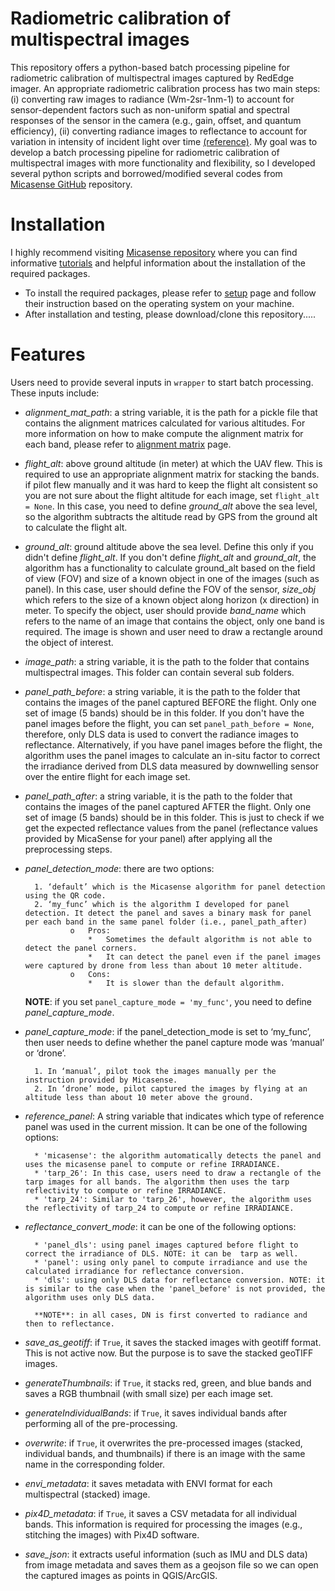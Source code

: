 # Radiometric calibration of multispectral images
This repository offers a python-based batch processing pipeline for radiometric calibration of multispectral images captured by RedEdge imager. An appropriate radiometric calibration process has two main steps: (i) converting raw images to radiance (Wm-2sr-1nm-1) to account for sensor-dependent factors such as non-uniform spatial and spectral responses of the sensor in the camera (e.g., gain, offset, and quantum efficiency), (ii) converting radiance images to reflectance to account for variation in intensity of incident light over time [(reference)](https://www.frontiersin.org/articles/10.3389/fpls.2018.01182/full#h3).
My goal was to develop a batch processing pipeline for radiometric calibration of multispectral images with more functionality and flexibility, so I developed several python scripts and borrowed/modified several codes from [Micasense GitHub](https://github.com/micasense/imageprocessing) repository.


# Installation
I highly recommend visiting [Micasense repository](https://github.com/micasense/imageprocessing) where you can find informative [tutorials](https://micasense.github.io/imageprocessing/index.html) and helpful information about the installation of the required packages.

- To install the required packages, please refer to [setup](https://micasense.github.io/imageprocessing/MicaSense%20Image%20Processing%20Setup.html) page and follow their instruction based on the operating system on your machine.
- After installation and testing, please download/clone this repository.....

# Features
Users need to provide several inputs in `wrapper` to start batch processing. These inputs include:

- *alignment_mat_path*: a string variable, it is the path for a pickle file that contains the alignment matrices calculated for various altitudes. For more information on how to make compute the alignment matrix for each band, please refer to [alignment matrix]() page.
<!-- ![test](Demo/figures_for_readmefile/alignment_dictionary.png?raw=true "alignment matrices dictionary") -->
- *flight_alt*: above ground altitude (in meter) at which the UAV flew. This is required to use an appropriate alignment matrix for stacking the bands. if pilot flew manually and it was hard to keep the flight alt consistent so you are not sure about the flight altitude for each image, set `flight_alt = None`. In this case, you need to define *ground_alt* above the sea level, so the algorithm subtracts the altitude read by GPS from the ground alt to calculate the flight alt.
- *ground_alt*: ground altitude above the sea level. Define this only if you didn't define *flight_alt*. If you don't define *flight_alt* and *ground_alt*, the algorithm has a functionality to calculate ground_alt based on the field of view (FOV) and size of a known object in one of the images (such as panel). In this case, user should define the FOV of the sensor, *size_obj* which refers to the size of a known object along horizon (x direction) in meter. To specify the object, user should provide *band_name* which refers to the name of an image that contains the object, only one band is required. The image is shown and user need to draw a rectangle around the object of interest.  
- *image_path*: a string variable, it is the path to the folder that contains multispectral images. This folder can contain several sub folders.
- *panel_path_before*: a string variable, it is the path to the folder that contains the images of the panel captured BEFORE the flight. Only one set of image (5 bands) should be in this folder. If you don't have the panel images before the flight, you can set `panel_path_before = None`, therefore, only DLS data is used to convert the radiance images to reflectance. Alternatively, if you have panel images before the flight, the algorithm uses the panel images to calculate an in-situ factor to correct the irradiance derived from DLS data measured by downwelling sensor over the entire flight for each image set.
- *panel_path_after*: a string variable, it is the path to the folder that contains the images of the panel captured AFTER the flight. Only one set of image (5 bands) should be in this folder. This is just to check if we get the expected reflectance values from the panel (reflectance values provided by MicaSense for your panel) after applying all the preprocessing steps.
- *panel_detection_mode*: there are two options:

        1. ‘default’ which is the Micasense algorithm for panel detection using the QR code.
        2. ‘my_func’ which is the algorithm I developed for panel detection. It detect the panel and saves a binary mask for panel per each band in the same panel folder (i.e., panel_path_after)
                o	Pros:
                    *	Sometimes the default algorithm is not able to detect the panel corners.
                    *	It can detect the panel even if the panel images were captured by drone from less than about 10 meter altitude.
                o	Cons:
                    *	It is slower than the default algorithm.
    **NOTE**: if you set `panel_capture_mode = 'my_func'`, you need to define *panel_capture_mode*.                 
- *panel_capture_mode*: if the panel_detection_mode is set to ‘my_func’, then user needs to define whether the panel capture mode was ‘manual’ or ‘drone’.

        1. In ‘manual’, pilot took the images manually per the instruction provided by Micasense.
        2. In ‘drone’ mode, pilot captured the images by flying at an altitude less than about 10 meter above the ground.
- *reference_panel*: A string variable that indicates which type of reference panel was used in the current mission. It can be one of the following options:

        * 'micasense': the algorithm automatically detects the panel and uses the micasense panel to compute or refine IRRADIANCE.
        * 'tarp_26': In this case, users need to draw a rectangle of the tarp images for all bands. The algorithm then uses the tarp reflectivity to compute or refine IRRADIANCE.
        * 'tarp_24': Similar to 'tarp_26', however, the algorithm uses the reflectivity of tarp_24 to compute or refine IRRADIANCE.

- *reflectance_convert_mode*:  it can be one of the following options:

        * 'panel_dls': using panel images captured before flight to correct the irradiance of DLS. NOTE: it can be  tarp as well.
        * 'panel': using only panel to compute irradiance and use the calculated irradiance for reflectance conversion.
        * 'dls': using only DLS data for reflectance conversion. NOTE: it is similar to the case when the 'panel_before' is not provided, the algorithm uses only DLS data.

        **NOTE**: in all cases, DN is first converted to radiance and then to reflectance.          

- *save_as_geotiff*:  if `True`, it saves the stacked images with geotiff format. This is not active now. But the purpose is to save the stacked geoTIFF images.
- *generateThumbnails*: if `True`, it stacks red, green, and blue bands and saves a RGB thumbnail (with small size) per each image set.
- *generateIndividualBands*:  if `True`, it saves individual bands after performing all of the pre-processing.
- *overwrite*:  if `True`, it overwrites the pre-processed images (stacked, individual bands, and thumbnails) if there is an image with the same name in the corresponding folder.
- *envi_metadata*: it saves metadata with ENVI format for each multispectral (stacked) image.
- *pix4D_metadata*:  if `True`, it saves a CSV metadata for all individual bands. This information is required for processing the images (e.g., stitching the images) with Pix4D software.
- *save_json*: it extracts useful information (such as IMU and DLS data) from image metadata and saves them as a geojson file so we can open the captured images as points in QGIS/ArcGIS.
